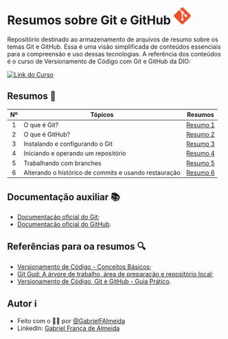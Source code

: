 # Resumos sobre Git e GitHub <img alt="Git" src="/assets/imagens/git-logo.png" width="40" height="40">

Repositório destinado ao armazenamento de arquivos de resumo sobre os temas Git e GitHub. 
Essa é uma visão simplificada de conteúdos essenciais para a compreensão e uso dessas tecnologias. 
A referência dos conteúdos é o curso de Versionamento de Código com Git e GitHub da DIO:

[![Link do Curso](https://img.shields.io/badge/Acesse%20o%20curso-81599F?style=for-the-badge&logo=git&logoColor=D9ECFF&logoSize=auto&label=Git&labelColor=81599F&color=3CD4D9)](https://web.dio.me/course/versionamento-de-codigo-com-git-e-github/learning/f3cbaa66-efbd-4c25-842e-2069c188c066) 

## Resumos 📄
<div align="center">

| Nº | Tópicos | Resumos |
| -------- | -------- | --------- |
| <div align="center">1</div> | O que é Git? | [Resumo 1](https://github.com/GabrielFAlmeida/resumos-git-e-github/blob/main/resumos/resumo-1-o-que-git.md) |
| <div align="center">2</div> | O que é GitHub? | [Resumo 2](https://github.com/GabrielFAlmeida/resumos-git-e-github/blob/main/resumos/resumo-2-o-que-github.md) |
| <div align="center">3</div> | Instalando e configurando o Git | [Resumo 3](https://github.com/GabrielFAlmeida/resumos-git-e-github/blob/main/resumos/resumo-3-instalando-e-configurando-o-git.md) |
| <div align="center">4</div> | Iniciando e operando um repositório | [Resumo 4](https://github.com/GabrielFAlmeida/resumos-git-e-github/blob/main/resumos/resumo-4-iniciando-e-operando-um-repositorio.md) |
| <div align="center">5</div> | Trabalhando com branches | [Resumo 5](https://github.com/GabrielFAlmeida/resumos-git-e-github/blob/main/resumos/resumo-5-trabalhando-com-branches.md) |
| <div align="center">6</div> | Alterando o histórico de commits e usando restauração | [Resumo 6](https://github.com/GabrielFAlmeida/resumos-git-e-github/blob/main/resumos/resumo-6-alterando-o-historico-de-commits-e-usando-restauracao.md) |

</div>

## Documentação auxiliar 📚
- [Documentação oficial do Git](https://git-scm.com/doc);
- [Documentação oficial do GitHub](https://docs.github.com/pt).

## Referências para oa resumos 🔍
- [Versionamento de Código - Conceitos Básicos](https://www.dio.me/articles/versionamento-de-codigo-conceitos-basicos);
- [Git Gud: A árvore de trabalho, área de preparação e repositório local](https://medium.com/@lucasmaurer/git-gud-the-working-tree-staging-area-and-local-repo-a1f0f4822018);
- [Versionamento de Código, Git e GitHub - Guia Prático](https://www.dio.me/articles/versionamento-de-codigo-git-e-github-guia-pratico).

## Autor ℹ️

- Feito com o 🫶🏻 por [@GabrielFAlmeida](https://github.com/GabrielFAlmeida)
- LinkedIn: [Gabriel França de Almeida](https://www.linkedin.com/in/gabriel-frnca/)